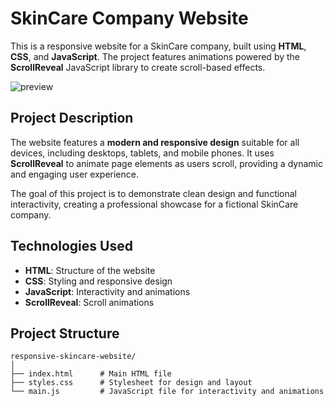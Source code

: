 # SkinCare Company Website
This is a responsive website for a SkinCare company, built using **HTML**, **CSS**, and **JavaScript**. The project features animations powered by the **ScrollReveal** JavaScript library to create scroll-based effects.

![preview](https://github.com/user-attachments/assets/4498316f-aa07-4754-a6b6-eee4f1097322)
## Project Description  

The website features a **modern and responsive design** suitable for all devices, including desktops, tablets, and mobile phones. It uses **ScrollReveal** to animate page elements as users scroll, providing a dynamic and engaging user experience.  

The goal of this project is to demonstrate clean design and functional interactivity, creating a professional showcase for a fictional SkinCare company.

## Technologies Used  

- **HTML**: Structure of the website  
- **CSS**: Styling and responsive design  
- **JavaScript**: Interactivity and animations  
- **ScrollReveal**: Scroll animations  

## Project Structure  

```plaintext
responsive-skincare-website/
│
├── index.html      # Main HTML file
├── styles.css      # Stylesheet for design and layout
└── main.js         # JavaScript file for interactivity and animations

